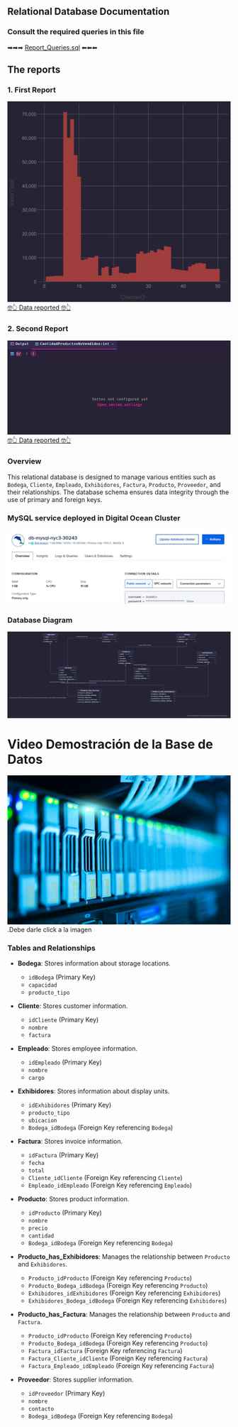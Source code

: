 ## Relational Database Documentation
### Consult the required queries in this file 
➡➡➡
[Report_Queries.sql](Report_Queries.sql)
⬅⬅⬅ 

## The reports
### 1. First Report
![DO](ch1.png)
[🤓👆 Data reported 🤓👆](Report1.json)
### 2. Second Report
![DO](Ch2.jpg)
[🤓👆 Data reported 🤓👆](Report2.json)


### Overview
This relational database is designed to manage various entities such as `Bodega`, `Cliente`, `Empleado`, `Exhibidores`, `Factura`, `Producto`, `Proveedor`, and their relationships. The database schema ensures data integrity through the use of primary and foreign keys.

### MySQL service deployed in Digital Ocean Cluster
![DO](sql_Service.jpg)


### Database Diagram
![Database Diagram](diagram.png)

# Video Demostración de la Base de Datos
[![Watch the video](cover.jpg)](Data.mp4)
.Debe darle click a la imagen

### Tables and Relationships

- **Bodega**: Stores information about storage locations.
    - `idBodega` (Primary Key)
    - `capacidad`
    - `producto_tipo`

- **Cliente**: Stores customer information.
    - `idCliente` (Primary Key)
    - `nombre`
    - `factura`

- **Empleado**: Stores employee information.
    - `idEmpleado` (Primary Key)
    - `nombre`
    - `cargo`

- **Exhibidores**: Stores information about display units.
    - `idExhibidores` (Primary Key)
    - `producto_tipo`
    - `ubicacion`
    - `Bodega_idBodega` (Foreign Key referencing `Bodega`)

- **Factura**: Stores invoice information.
    - `idFactura` (Primary Key)
    - `fecha`
    - `total`
    - `Cliente_idCliente` (Foreign Key referencing `Cliente`)
    - `Empleado_idEmpleado` (Foreign Key referencing `Empleado`)

- **Producto**: Stores product information.
    - `idProducto` (Primary Key)
    - `nombre`
    - `precio`
    - `cantidad`
    - `Bodega_idBodega` (Foreign Key referencing `Bodega`)

- **Producto\_has\_Exhibidores**: Manages the relationship between `Producto` and `Exhibidores`.
    - `Producto_idProducto` (Foreign Key referencing `Producto`)
    - `Producto_Bodega_idBodega` (Foreign Key referencing `Producto`)
    - `Exhibidores_idExhibidores` (Foreign Key referencing `Exhibidores`)
    - `Exhibidores_Bodega_idBodega` (Foreign Key referencing `Exhibidores`)

- **Producto\_has\_Factura**: Manages the relationship between `Producto` and `Factura`.
    - `Producto_idProducto` (Foreign Key referencing `Producto`)
    - `Producto_Bodega_idBodega` (Foreign Key referencing `Producto`)
    - `Factura_idFactura` (Foreign Key referencing `Factura`)
    - `Factura_Cliente_idCliente` (Foreign Key referencing `Factura`)
    - `Factura_Empleado_idEmpleado` (Foreign Key referencing `Factura`)

- **Proveedor**: Stores supplier information.
    - `idProveedor` (Primary Key)
    - `nombre`
    - `contacto`
    - `Bodega_idBodega` (Foreign Key referencing `Bodega`)

